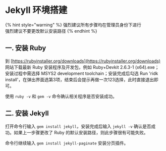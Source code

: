 # Jekyll 环境搭建

{% hint style="warning" %}
强烈建议所有步骤均在管理员身份下进行  
强烈建议不要更改默认安装路径
{% endhint %}

## 一. 安装 Ruby

到 [https://rubyinstaller.org/downloads](https://rubyinstaller.org/downloads) 网站下载最新 Ruby 安装程序及开发包，例如 Ruby+Devkit 2.6.3-1 \(x64\).exe；安装过程中需选择 MSYS2 development toolchain；安装完成后勾选 Run 'ridk install'，在弹出界面选第3项，结束后会提示再做一次123选择，此时直接退出即可。

使用 `ruby -v` 和 `gem -v` 命令确认相关程序是否安装成功。

## 二. 安装 Jekyll

打开命令行输入 `gem install jekyll`，安装完成后输入 `jekyll -v` 确认是否成功。如果上一步骤更改了 Ruby 的默认安装路径，则此步骤很有可能失败。

命令行继续输入 `gem install jekyll-paginate` 安装分页插件。

